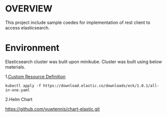 # OVERVIEW

This project include sample coedes for implementation of rest client to access elasticsearch.

# Environment

Elasticsearch cluster was built upon minikube.
Cluster was built using below materials.

1.[Custom Resource Definition](https://www.elastic.co/guide/en/cloud-on-k8s/current/k8s-quickstart.html)

~~~
kubectl apply -f https://download.elastic.co/downloads/eck/1.0.1/all-in-one.yaml
~~~

2.Helm Chart

https://github.com/yuwtennis/chart-elastic.git

